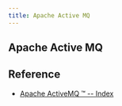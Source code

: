 ```yaml
---
title: Apache Active MQ
---
```


## Apache Active MQ


## Reference
* [Apache ActiveMQ ™ \-\- Index](http://activemq.apache.org/)
